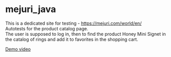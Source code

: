 # mejuri_java
This is a dedicated site for testing - https://mejuri.com/world/en/  
Autotests for the product catalog page.  
The user is supposed to log in, then to find the product Honey Mini Signet in the catalog of rings and add it to favorites in the shopping cart.

[Demo video](https://youtu.be/ztAzrR3VXmE)
